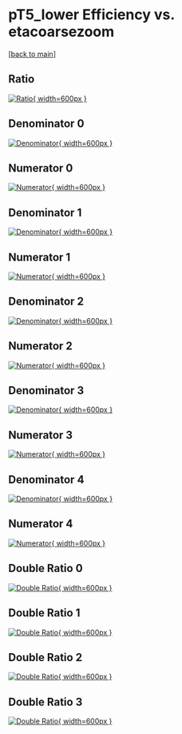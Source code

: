# pT5_lower Efficiency vs. etacoarsezoom

[[back to main](./)]



## Ratio

[![Ratio](../mtv/var/pT5_lower_vtr_13_1_eff_etacoarsezoom.png){ width=600px }](../mtv/var/pT5_lower_vtr_13_1_eff_etacoarsezoom.pdf)

## Denominator 0

[![Denominator](../mtv/den/pT5_lower_vtr_13_1_eff_etacoarsezoom_den0.png){ width=600px }](../mtv/den/pT5_lower_vtr_13_1_eff_etacoarsezoom_den0.pdf)

## Numerator 0

[![Numerator](../mtv/num/pT5_lower_vtr_13_1_eff_etacoarsezoom_num0.png){ width=600px }](../mtv/num/pT5_lower_vtr_13_1_eff_etacoarsezoom_num0.pdf)

## Denominator 1

[![Denominator](../mtv/den/pT5_lower_vtr_13_1_eff_etacoarsezoom_den1.png){ width=600px }](../mtv/den/pT5_lower_vtr_13_1_eff_etacoarsezoom_den1.pdf)

## Numerator 1

[![Numerator](../mtv/num/pT5_lower_vtr_13_1_eff_etacoarsezoom_num1.png){ width=600px }](../mtv/num/pT5_lower_vtr_13_1_eff_etacoarsezoom_num1.pdf)

## Denominator 2

[![Denominator](../mtv/den/pT5_lower_vtr_13_1_eff_etacoarsezoom_den2.png){ width=600px }](../mtv/den/pT5_lower_vtr_13_1_eff_etacoarsezoom_den2.pdf)

## Numerator 2

[![Numerator](../mtv/num/pT5_lower_vtr_13_1_eff_etacoarsezoom_num2.png){ width=600px }](../mtv/num/pT5_lower_vtr_13_1_eff_etacoarsezoom_num2.pdf)

## Denominator 3

[![Denominator](../mtv/den/pT5_lower_vtr_13_1_eff_etacoarsezoom_den3.png){ width=600px }](../mtv/den/pT5_lower_vtr_13_1_eff_etacoarsezoom_den3.pdf)

## Numerator 3

[![Numerator](../mtv/num/pT5_lower_vtr_13_1_eff_etacoarsezoom_num3.png){ width=600px }](../mtv/num/pT5_lower_vtr_13_1_eff_etacoarsezoom_num3.pdf)

## Denominator 4

[![Denominator](../mtv/den/pT5_lower_vtr_13_1_eff_etacoarsezoom_den4.png){ width=600px }](../mtv/den/pT5_lower_vtr_13_1_eff_etacoarsezoom_den4.pdf)

## Numerator 4

[![Numerator](../mtv/num/pT5_lower_vtr_13_1_eff_etacoarsezoom_num4.png){ width=600px }](../mtv/num/pT5_lower_vtr_13_1_eff_etacoarsezoom_num4.pdf)

## Double Ratio 0

[![Double Ratio](../mtv/ratio/pT5_lower_vtr_13_1_eff_etacoarsezoom_ratio0.png){ width=600px }](../mtv/ratio/pT5_lower_vtr_13_1_eff_etacoarsezoom_ratio0.pdf)

## Double Ratio 1

[![Double Ratio](../mtv/ratio/pT5_lower_vtr_13_1_eff_etacoarsezoom_ratio1.png){ width=600px }](../mtv/ratio/pT5_lower_vtr_13_1_eff_etacoarsezoom_ratio1.pdf)

## Double Ratio 2

[![Double Ratio](../mtv/ratio/pT5_lower_vtr_13_1_eff_etacoarsezoom_ratio2.png){ width=600px }](../mtv/ratio/pT5_lower_vtr_13_1_eff_etacoarsezoom_ratio2.pdf)

## Double Ratio 3

[![Double Ratio](../mtv/ratio/pT5_lower_vtr_13_1_eff_etacoarsezoom_ratio3.png){ width=600px }](../mtv/ratio/pT5_lower_vtr_13_1_eff_etacoarsezoom_ratio3.pdf)

